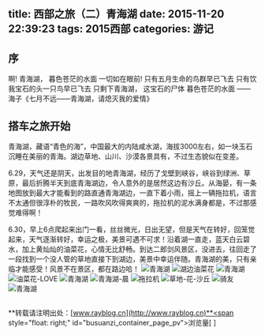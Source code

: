 title: 西部之旅（二）青海湖
date: 2015-11-20 22:39:23
tags: 2015西部
categories: 游记
---
## 序
啊! 青海湖， 暮色苍茫的水面
一切如在眼前!
只有五月生命的鸟群早已飞去
只有饮我宝石的头一只鸟早已飞去
只剩下青海湖， 这宝石的尸体
暮色苍茫的水面
——海子《七月不远——青海湖，请熄灭我的爱情》
<!-- more -->
## 搭车之旅开始
青海湖，藏语“青色的海”，中国最大的内陆咸水湖，海拔3000左右，如一块玉石沉睡在美丽的青海。湖边草地、山川、沙漠各景具有，不过生态貌似在变差。
<!-- -->
6.29，天气还是阴天，出发目的地青海湖，经历了戈壁到峡谷，峡谷到绿洲、草原，最后折腾半天到底青海湖边，令人意外的是居然这边有沙丘。从海晏，有一条地图放到最大才能看到的路直通青海湖边，一直下着小雨，摇上一辆拖拉机，语言不太通但很淳朴的牧民，一路吹风吹得爽爽的，拖拉机的泥水满身都是，不过那感觉难得啊！
<!-- -->
6.30，早上6点爬起来出门一看，丝丝微光，日出无望，但是天气在转好，回笼觉起来，天气逐渐转好，幸运之极，美景可遇不可求！沿着湖一直走，蓝天白云碧水，加上黄灿灿的油菜花，心情无比舒畅。到达二郎剑风景区，没进去，往回走了一段找到一个没人管的草地直接下到湖边，美景中幸运伴随。青海湖的美，只有亲临才能感受！风景不在景区，都在路边哈！
![青海湖](http://7xodcg.com1.z0.glb.clouddn.com/rayblogP6300210.JPG)
![湖边油菜花](http://7xodcg.com1.z0.glb.clouddn.com/rayblogP6300169.JPG)
![青海湖](http://7xodcg.com1.z0.glb.clouddn.com/rayblogP6300202.JPG)
![油菜花-LOVE](http://7xodcg.com1.z0.glb.clouddn.com/rayblogP6300151.JPG)
![青海湖](http://7xodcg.com1.z0.glb.clouddn.com/rayblogP6300198.JPG)
![青海湖-晨](http://7xodcg.com1.z0.glb.clouddn.com/rayblogIMG_20150630_094618_HDR.jpg)
![拖拉机](http://7xodcg.com1.z0.glb.clouddn.com/rayblogIMG_20150629_144954.jpg)
![草地-花-沙丘](http://7xodcg.com1.z0.glb.clouddn.com/rayblogP6290084.JPG)
![骑友](http://7xodcg.com1.z0.glb.clouddn.com/rayblogP6290096.JPG)
![青海湖](http://7xodcg.com1.z0.glb.clouddn.com/rayblogP6300214.JPG)

## <!-- -->
**转载请注明出处：[www.rayblog.cn](http://www.rayblog.cn)**<span style="float: right;" id="busuanzi_container_page_pv">浏览量[ <span id="busuanzi_value_page_pv"></span> ]</span>	